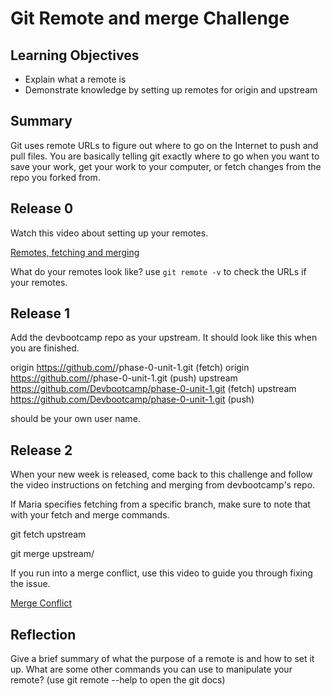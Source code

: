 # Git Remote and merge Challenge

## Learning Objectives

- Explain what a remote is
- Demonstrate knowledge by setting up remotes for origin and upstream


## Summary

Git uses remote URLs to figure out where to go on the Internet to push and pull files. You are basically telling git exactly where to go when you want to save your work, get your work to your computer, or fetch changes from the repo you forked from.


## Release 0

Watch this video about setting up your remotes.

[Remotes, fetching and merging](https://www.youtube.com/watch?v=5IIPWznBvok)

What do your remotes look like? use `git remote -v` to check the URLs if your remotes.

## Release 1

Add the devbootcamp repo as your upstream. It should look like this when you are finished.

origin  https://github.com/<USERNAME>/phase-0-unit-1.git (fetch)
origin  https://github.com/<USERNAME>/phase-0-unit-1.git (push)
upstream  https://github.com/Devbootcamp/phase-0-unit-1.git (fetch)
upstream  https://github.com/Devbootcamp/phase-0-unit-1.git (push)

<USERNAME> should be your own user name.


## Release 2

When your new week is released, come back to this challenge and follow the video instructions on fetching and merging from devbootcamp's repo.

If Maria specifies fetching from a specific branch, make sure to note that with your fetch and merge commands.

git fetch upstream <BRANCH>

git merge upstream/<BRANCH>

If you run into a merge conflict, use this video to guide you through fixing the issue.

[Merge Conflict](https://www.youtube.com/watch?v=NW9AVnzx1B8)

## Reflection

Give a brief summary of what the purpose of a remote is and how to set it up. What are some other commands you can use to manipulate your remote? (use git remote --help to open the git docs)